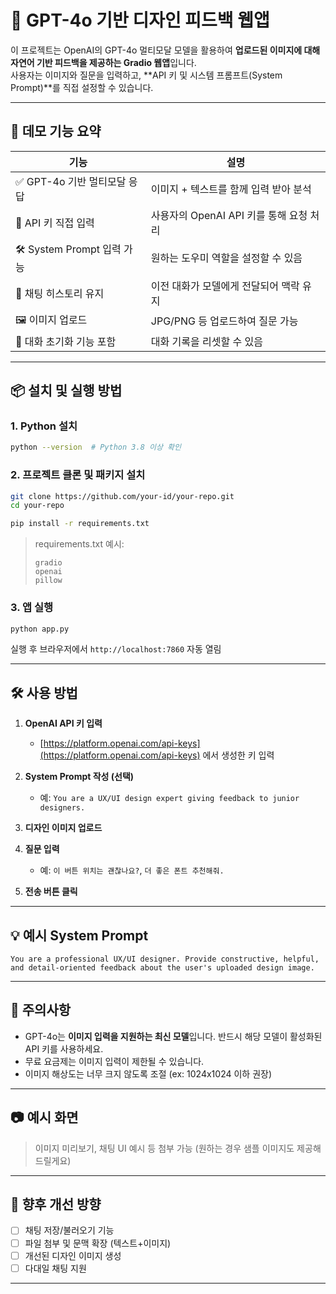 
# 💬 GPT-4o 기반 디자인 피드백 웹앱

이 프로젝트는 OpenAI의 GPT-4o 멀티모달 모델을 활용하여 **업로드된 이미지에 대해 자연어 기반 피드백을 제공하는 Gradio 웹앱**입니다.  
사용자는 이미지와 질문을 입력하고, **API 키 및 시스템 프롬프트(System Prompt)**를 직접 설정할 수 있습니다.

---

## 🚀 데모 기능 요약

| 기능                         | 설명 |
|------------------------------|------|
| ✅ GPT-4o 기반 멀티모달 응답 | 이미지 + 텍스트를 함께 입력 받아 분석 |
| 🔑 API 키 직접 입력          | 사용자의 OpenAI API 키를 통해 요청 처리 |
| 🛠️ System Prompt 입력 가능   | 원하는 도우미 역할을 설정할 수 있음 |
| 💬 채팅 히스토리 유지        | 이전 대화가 모델에게 전달되어 맥락 유지 |
| 🖼️ 이미지 업로드             | JPG/PNG 등 업로드하여 질문 가능 |
| 🔁 대화 초기화 기능 포함      | 대화 기록을 리셋할 수 있음 |

---

## 📦 설치 및 실행 방법

### 1. Python 설치
```bash
python --version  # Python 3.8 이상 확인
```

### 2. 프로젝트 클론 및 패키지 설치
```bash
git clone https://github.com/your-id/your-repo.git
cd your-repo

pip install -r requirements.txt
```

> requirements.txt 예시:
> ```text
> gradio
> openai
> pillow
> ```

### 3. 앱 실행
```bash
python app.py
```

실행 후 브라우저에서 `http://localhost:7860` 자동 열림

---

## 🛠 사용 방법

1. **OpenAI API 키 입력**
   - [https://platform.openai.com/api-keys](https://platform.openai.com/api-keys) 에서 생성한 키 입력

2. **System Prompt 작성 (선택)**
   - 예: `You are a UX/UI design expert giving feedback to junior designers.`

3. **디자인 이미지 업로드**

4. **질문 입력**
   - 예: `이 버튼 위치는 괜찮나요?`, `더 좋은 폰트 추천해줘.`

5. **전송 버튼 클릭**

---

## 💡 예시 System Prompt

```text
You are a professional UX/UI designer. Provide constructive, helpful, and detail-oriented feedback about the user's uploaded design image.
```

---

## 📌 주의사항

- GPT-4o는 **이미지 입력을 지원하는 최신 모델**입니다. 반드시 해당 모델이 활성화된 API 키를 사용하세요.
- 무료 요금제는 이미지 입력이 제한될 수 있습니다.
- 이미지 해상도는 너무 크지 않도록 조절 (ex: 1024x1024 이하 권장)

---

## 📷 예시 화면

> 이미지 미리보기, 채팅 UI 예시 등 첨부 가능 (원하는 경우 샘플 이미지도 제공해드릴게요)

---

## 🧩 향후 개선 방향

- [ ] 채팅 저장/불러오기 기능
- [ ] 파일 첨부 및 문맥 확장 (텍스트+이미지)
- [ ] 개선된 디자인 이미지 생성
- [ ] 다대일 채팅 지원

---
